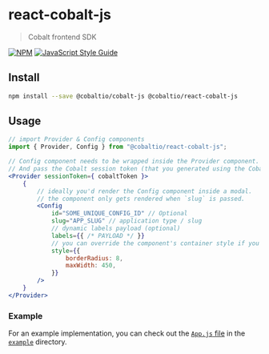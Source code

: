# react-cobalt-js

> Cobalt frontend SDK

[![NPM](https://img.shields.io/npm/v/@cobaltio/react-cobalt-js.svg)](https://www.npmjs.com/package/@cobaltio/react-cobalt-js) [![JavaScript Style Guide](https://img.shields.io/badge/code_style-standard-brightgreen.svg)](https://standardjs.com)

## Install

```bash
npm install --save @cobaltio/cobalt-js @cobaltio/react-cobalt-js
```

## Usage

```jsx
// import Provider & Config components
import { Provider, Config } from "@cobaltio/react-cobalt-js";

// Config component needs to be wrapped inside the Provider component.
// And pass the Cobalt session token (that you generated using the Cobalt backend SDK) to the provider.
<Provider sessionToken={ cobaltToken }>
    {
        // ideally you'd render the Config component inside a modal.
        // the component only gets rendered when `slug` is passed.
        <Config
            id="SOME_UNIQUE_CONFIG_ID" // Optional
            slug="APP_SLUG" // application type / slug
            // dynamic labels payload (optional)
            labels={{ /* PAYLOAD */ }}
            // you can override the component's container style if you want
            style={{
                borderRadius: 8,
                maxWidth: 450,
            }}
        />
    }
</Provider>
```

### Example

For an example implementation, you can check out the [`App.js` file](/example/src/App.js)
in the [`example`](/example/) directory.
